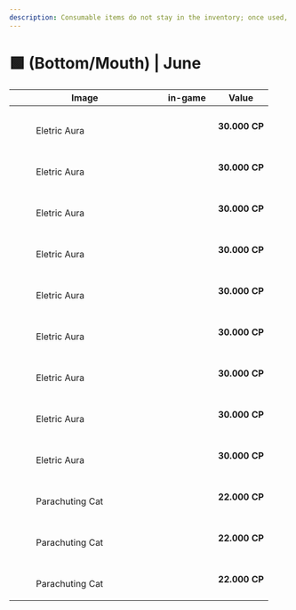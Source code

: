 ```yaml
---
description: Consumable items do not stay in the inventory; once used, they are discarded.
---
```


# 🟩 (Bottom/Mouth) | June

<table><thead><tr><th width="255.6666259765625">Image</th><th>in-game</th><th>Value</th></tr></thead><tbody><tr><td><div><figure><img src="../../../../.gitbook/assets/image (582).png" alt=""><figcaption><p>Eletric Aura</p></figcaption></figure></div></td><td><div><figure><img src="../../../../.gitbook/assets/16.gif" alt=""><figcaption></figcaption></figure></div></td><td><strong>30.000 CP</strong></td></tr><tr><td><div><figure><img src="../../../../.gitbook/assets/image (583).png" alt=""><figcaption><p>Eletric Aura</p></figcaption></figure></div></td><td><div><figure><img src="../../../../.gitbook/assets/17.gif" alt=""><figcaption></figcaption></figure></div></td><td><strong>30.000 CP</strong></td></tr><tr><td><div><figure><img src="../../../../.gitbook/assets/image (584).png" alt=""><figcaption><p>Eletric Aura</p></figcaption></figure></div></td><td><div><figure><img src="../../../../.gitbook/assets/18.gif" alt=""><figcaption></figcaption></figure></div></td><td><strong>30.000 CP</strong></td></tr><tr><td><div><figure><img src="../../../../.gitbook/assets/image (585).png" alt=""><figcaption><p>Eletric Aura</p></figcaption></figure></div></td><td><div><figure><img src="../../../../.gitbook/assets/19..gif" alt=""><figcaption></figcaption></figure></div></td><td><strong>30.000 CP</strong></td></tr><tr><td><div><figure><img src="../../../../.gitbook/assets/image (586).png" alt=""><figcaption><p>Eletric Aura</p></figcaption></figure></div></td><td><div><figure><img src="../../../../.gitbook/assets/20.gif" alt=""><figcaption></figcaption></figure></div></td><td><strong>30.000 CP</strong></td></tr><tr><td><div><figure><img src="../../../../.gitbook/assets/image (587).png" alt=""><figcaption><p>Eletric Aura</p></figcaption></figure></div></td><td><div><figure><img src="../../../../.gitbook/assets/21.gif" alt=""><figcaption></figcaption></figure></div></td><td><strong>30.000 CP</strong></td></tr><tr><td><div><figure><img src="../../../../.gitbook/assets/image (588).png" alt=""><figcaption><p>Eletric Aura</p></figcaption></figure></div></td><td><div><figure><img src="../../../../.gitbook/assets/23.gif" alt=""><figcaption></figcaption></figure></div></td><td><strong>30.000 CP</strong></td></tr><tr><td><div><figure><img src="../../../../.gitbook/assets/image (589).png" alt=""><figcaption><p>Eletric Aura</p></figcaption></figure></div></td><td><div><figure><img src="../../../../.gitbook/assets/22.gif" alt=""><figcaption></figcaption></figure></div></td><td><strong>30.000 CP</strong></td></tr><tr><td><div><figure><img src="../../../../.gitbook/assets/image (590).png" alt=""><figcaption><p>Eletric Aura</p></figcaption></figure></div></td><td><div><figure><img src="../../../../.gitbook/assets/24.gif" alt=""><figcaption></figcaption></figure></div></td><td><strong>30.000 CP</strong></td></tr><tr><td><div><figure><img src="../../../../.gitbook/assets/image (591).png" alt=""><figcaption><p>Parachuting Cat</p></figcaption></figure></div></td><td><div><figure><img src="../../../../.gitbook/assets/30.gif" alt=""><figcaption></figcaption></figure></div></td><td><strong>22.000 CP</strong></td></tr><tr><td><div><figure><img src="../../../../.gitbook/assets/image (592).png" alt=""><figcaption><p>Parachuting Cat</p></figcaption></figure></div></td><td><div><figure><img src="../../../../.gitbook/assets/29.gif" alt=""><figcaption></figcaption></figure></div></td><td><strong>22.000 CP</strong></td></tr><tr><td><div><figure><img src="../../../../.gitbook/assets/image (593).png" alt=""><figcaption><p>Parachuting Cat</p></figcaption></figure></div></td><td><div><figure><img src="../../../../.gitbook/assets/28.gif" alt=""><figcaption></figcaption></figure></div></td><td><strong>22.000 CP</strong></td></tr></tbody></table>
